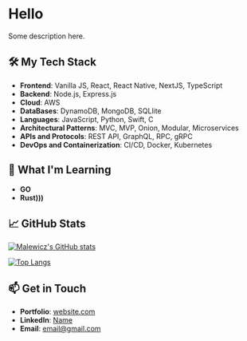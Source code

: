 # Hello

Some description here.

## 🛠️ My Tech Stack

- **Frontend**: Vanilla JS, React, React Native, NextJS, TypeScript
- **Backend**: Node.js, Express.js
- **Cloud**: AWS
- **DataBases**: DynamoDB, MongoDB, SQLlite
- **Languages**: JavaScript, Python, Swift, C
- **Architectural Patterns**: MVC, MVP, Onion, Modular, Microservices
- **APIs and Protocols**: REST API, GraphQL, RPC, gRPC
- **DevOps and Containerization**: CI/CD, Docker, Kubernetes

## 🌱 What I'm Learning

- **GO**
- **Rust)))**

## 📈 GitHub Stats

[![Malewicz's GitHub stats](https://github-readme-stats.vercel.app/api?username=malewicz1337&show_icons=true&theme=dark)](https://github.com/malewicz1337/github-readme-stats)

[![Top Langs](https://github-readme-stats.vercel.app/api/top-langs/?username=malewicz1337&show_icons=true&theme=dark)](https://github.com/malewicz1337/github-readme-stats)

## 📫 Get in Touch

- **Portfolio**: [website.com](https://yourwebsite.com)
- **LinkedIn**: [Name](https://www.linkedin.com/in/yourlinkedin/)
- **Email**: [email@gmail.com](mailto:youremail@gmail.com)


<!---
malewicz1337/malewicz1337 is a ✨ special ✨ repository because its `README.md` (this file) appears on your GitHub profile.
You can click the Preview link to take a look at your changes.
--->
